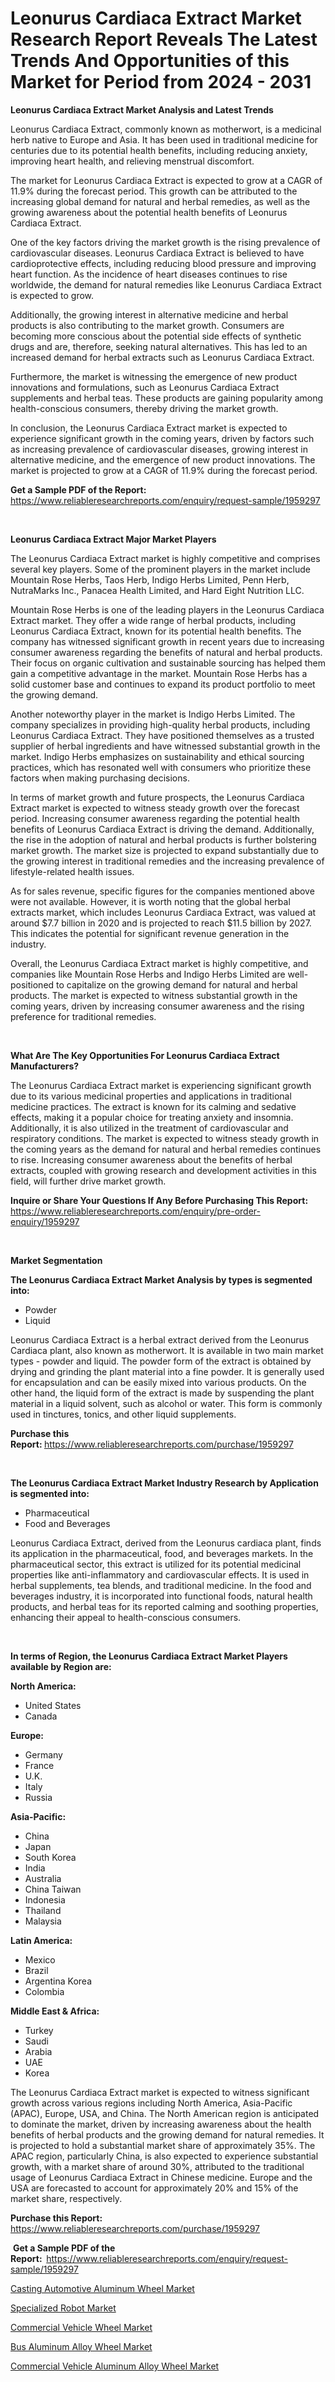 <p><h1>Leonurus Cardiaca Extract Market Research Report Reveals The Latest Trends And Opportunities of this Market for Period from 2024 - 2031</h1></p><p><strong>Leonurus Cardiaca Extract Market Analysis and Latest Trends</strong></p>
<p><p>Leonurus Cardiaca Extract, commonly known as motherwort, is a medicinal herb native to Europe and Asia. It has been used in traditional medicine for centuries due to its potential health benefits, including reducing anxiety, improving heart health, and relieving menstrual discomfort.</p><p>The market for Leonurus Cardiaca Extract is expected to grow at a CAGR of 11.9% during the forecast period. This growth can be attributed to the increasing global demand for natural and herbal remedies, as well as the growing awareness about the potential health benefits of Leonurus Cardiaca Extract.</p><p>One of the key factors driving the market growth is the rising prevalence of cardiovascular diseases. Leonurus Cardiaca Extract is believed to have cardioprotective effects, including reducing blood pressure and improving heart function. As the incidence of heart diseases continues to rise worldwide, the demand for natural remedies like Leonurus Cardiaca Extract is expected to grow.</p><p>Additionally, the growing interest in alternative medicine and herbal products is also contributing to the market growth. Consumers are becoming more conscious about the potential side effects of synthetic drugs and are, therefore, seeking natural alternatives. This has led to an increased demand for herbal extracts such as Leonurus Cardiaca Extract.</p><p>Furthermore, the market is witnessing the emergence of new product innovations and formulations, such as Leonurus Cardiaca Extract supplements and herbal teas. These products are gaining popularity among health-conscious consumers, thereby driving the market growth.</p><p>In conclusion, the Leonurus Cardiaca Extract market is expected to experience significant growth in the coming years, driven by factors such as increasing prevalence of cardiovascular diseases, growing interest in alternative medicine, and the emergence of new product innovations. The market is projected to grow at a CAGR of 11.9% during the forecast period.</p></p>
<p><strong>Get a Sample PDF of the Report:&nbsp;</strong> <a href="https://www.reliableresearchreports.com/enquiry/request-sample/1959297">https://www.reliableresearchreports.com/enquiry/request-sample/1959297</a></p>
<p>&nbsp;</p>
<p><strong>Leonurus Cardiaca Extract Major Market Players</strong></p>
<p><p>The Leonurus Cardiaca Extract market is highly competitive and comprises several key players. Some of the prominent players in the market include Mountain Rose Herbs, Taos Herb, Indigo Herbs Limited, Penn Herb, NutraMarks Inc., Panacea Health Limited, and Hard Eight Nutrition LLC.</p><p>Mountain Rose Herbs is one of the leading players in the Leonurus Cardiaca Extract market. They offer a wide range of herbal products, including Leonurus Cardiaca Extract, known for its potential health benefits. The company has witnessed significant growth in recent years due to increasing consumer awareness regarding the benefits of natural and herbal products. Their focus on organic cultivation and sustainable sourcing has helped them gain a competitive advantage in the market. Mountain Rose Herbs has a solid customer base and continues to expand its product portfolio to meet the growing demand.</p><p>Another noteworthy player in the market is Indigo Herbs Limited. The company specializes in providing high-quality herbal products, including Leonurus Cardiaca Extract. They have positioned themselves as a trusted supplier of herbal ingredients and have witnessed substantial growth in the market. Indigo Herbs emphasizes on sustainability and ethical sourcing practices, which has resonated well with consumers who prioritize these factors when making purchasing decisions.</p><p>In terms of market growth and future prospects, the Leonurus Cardiaca Extract market is expected to witness steady growth over the forecast period. Increasing consumer awareness regarding the potential health benefits of Leonurus Cardiaca Extract is driving the demand. Additionally, the rise in the adoption of natural and herbal products is further bolstering market growth. The market size is projected to expand substantially due to the growing interest in traditional remedies and the increasing prevalence of lifestyle-related health issues.</p><p>As for sales revenue, specific figures for the companies mentioned above were not available. However, it is worth noting that the global herbal extracts market, which includes Leonurus Cardiaca Extract, was valued at around $7.7 billion in 2020 and is projected to reach $11.5 billion by 2027. This indicates the potential for significant revenue generation in the industry.</p><p>Overall, the Leonurus Cardiaca Extract market is highly competitive, and companies like Mountain Rose Herbs and Indigo Herbs Limited are well-positioned to capitalize on the growing demand for natural and herbal products. The market is expected to witness substantial growth in the coming years, driven by increasing consumer awareness and the rising preference for traditional remedies.</p></p>
<p>&nbsp;</p>
<p><strong>What Are The Key Opportunities For Leonurus Cardiaca Extract Manufacturers?</strong></p>
<p><p>The Leonurus Cardiaca Extract market is experiencing significant growth due to its various medicinal properties and applications in traditional medicine practices. The extract is known for its calming and sedative effects, making it a popular choice for treating anxiety and insomnia. Additionally, it is also utilized in the treatment of cardiovascular and respiratory conditions. The market is expected to witness steady growth in the coming years as the demand for natural and herbal remedies continues to rise. Increasing consumer awareness about the benefits of herbal extracts, coupled with growing research and development activities in this field, will further drive market growth.</p></p>
<p><strong>Inquire or Share Your Questions If Any Before Purchasing This Report:</strong> <a href="https://www.reliableresearchreports.com/enquiry/pre-order-enquiry/1959297">https://www.reliableresearchreports.com/enquiry/pre-order-enquiry/1959297</a></p>
<p>&nbsp;</p>
<p><strong>Market Segmentation</strong></p>
<p><strong>The Leonurus Cardiaca Extract Market Analysis by types is segmented into:</strong></p>
<p><ul><li>Powder</li><li>Liquid</li></ul></p>
<p><p>Leonurus Cardiaca Extract is a herbal extract derived from the Leonurus Cardiaca plant, also known as motherwort. It is available in two main market types - powder and liquid. The powder form of the extract is obtained by drying and grinding the plant material into a fine powder. It is generally used for encapsulation and can be easily mixed into various products. On the other hand, the liquid form of the extract is made by suspending the plant material in a liquid solvent, such as alcohol or water. This form is commonly used in tinctures, tonics, and other liquid supplements.</p></p>
<p><strong>Purchase this Report:&nbsp;</strong><a href="https://www.reliableresearchreports.com/purchase/1959297">https://www.reliableresearchreports.com/purchase/1959297</a></p>
<p>&nbsp;</p>
<p><strong>The Leonurus Cardiaca Extract Market Industry Research by Application is segmented into:</strong></p>
<p><ul><li>Pharmaceutical</li><li>Food and Beverages</li></ul></p>
<p><p>Leonurus Cardiaca Extract, derived from the Leonurus cardiaca plant, finds its application in the pharmaceutical, food, and beverages markets. In the pharmaceutical sector, this extract is utilized for its potential medicinal properties like anti-inflammatory and cardiovascular effects. It is used in herbal supplements, tea blends, and traditional medicine. In the food and beverages industry, it is incorporated into functional foods, natural health products, and herbal teas for its reported calming and soothing properties, enhancing their appeal to health-conscious consumers.</p></p>
<p>&nbsp;</p>
<p><strong>In terms of Region, the Leonurus Cardiaca Extract Market Players available by Region are:</strong></p>
<p>
    <p> <strong> North America: </strong>
        <ul>
            <li>United States</li>
            <li>Canada</li>
        </ul>
        </p> 
    <p> <strong> Europe: </strong>
        <ul>
            <li>Germany</li>
            <li>France</li>
            <li>U.K.</li>
            <li>Italy</li>
            <li>Russia</li>
        </ul>
        </p> 
    <p> <strong> Asia-Pacific: </strong>
        <ul>
            <li>China</li>
            <li>Japan</li>
            <li>South Korea</li>
            <li>India</li>
            <li>Australia</li>
            <li>China Taiwan</li>
            <li>Indonesia</li>
            <li>Thailand</li>
            <li>Malaysia</li>
        </ul>
        </p> 
    <p> <strong> Latin America: </strong>
        <ul>
            <li>Mexico</li>
            <li>Brazil</li>
            <li>Argentina Korea</li>
            <li>Colombia</li>
        </ul>
        </p> 
    <p> <strong> Middle East & Africa: </strong>
        <ul>
            <li>Turkey</li>
            <li>Saudi</li>
            <li>Arabia</li>
            <li>UAE</li>
            <li>Korea</li>
        </ul>
    </p>
    </p>
<p><p>The Leonurus Cardiaca Extract market is expected to witness significant growth across various regions including North America, Asia-Pacific (APAC), Europe, USA, and China. The North American region is anticipated to dominate the market, driven by increasing awareness about the health benefits of herbal products and the growing demand for natural remedies. It is projected to hold a substantial market share of approximately 35%. The APAC region, particularly China, is also expected to experience substantial growth, with a market share of around 30%, attributed to the traditional usage of Leonurus Cardiaca Extract in Chinese medicine. Europe and the USA are forecasted to account for approximately 20% and 15% of the market share, respectively.</p></p>
<p><strong>Purchase this Report: </strong><a href="https://www.reliableresearchreports.com/purchase/1959297">https://www.reliableresearchreports.com/purchase/1959297</a></p>
<p>&nbsp;<strong>Get a Sample PDF of the Report:&nbsp;&nbsp;</strong><a href="https://www.reliableresearchreports.com/enquiry/request-sample/1959297">https://www.reliableresearchreports.com/enquiry/request-sample/1959297</a></p>
<p><strong></strong></p>
<p><p><a href="https://www.linkedin.com/pulse/casting-automotive-aluminum-wheel-market-goal-estimating-size-jfuke?trackingId=yJEpcdXwShigwTgk%2FARsFA%3D%3D">Casting Automotive Aluminum Wheel Market</a></p><p><a href="https://www.linkedin.com/pulse/specialized-robot-market-provides-detailed-segmentation-t5roe?trackingId=MutP5gK0T0ec9Dg4a2llPw%3D%3D">Specialized Robot Market</a></p><p><a href="https://www.linkedin.com/pulse/commercial-vehicle-wheel-market-provides-detailed-segmentation-bkjke?trackingId=lLMkMomASNqI46S8chSA7w%3D%3D">Commercial Vehicle Wheel Market</a></p><p><a href="https://www.linkedin.com/pulse/decoding-bus-aluminum-alloy-wheel-market-deep-dive-latest-a48we?trackingId=wH7LnX0EQl%2BgzWhRA7iT4Q%3D%3D">Bus Aluminum Alloy Wheel Market</a></p><p><a href="https://www.linkedin.com/pulse/commercial-vehicle-aluminum-alloy-wheel-market-offer-valuable-qmaye?trackingId=qGzp%2FdNLTrCBOnVjy0C2MQ%3D%3D">Commercial Vehicle Aluminum Alloy Wheel Market</a></p></p>